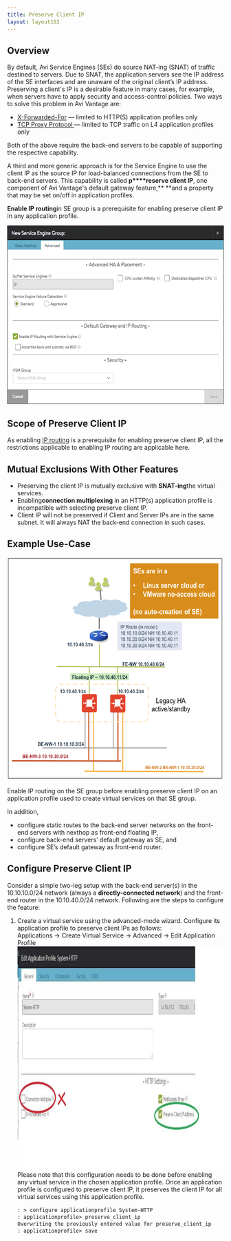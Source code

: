 ```yaml
---
title: Preserve Client IP
layout: layout163
---
```

## Overview

By default, Avi Service Engines (SEs) do source NAT-ing (SNAT) of traffic destined to servers. Due to SNAT, the application servers see the IP address of the SE interfaces and are unaware of the original client’s IP address. Preserving a client's IP is a desirable feature in many cases, for example, when servers have to apply security and access-control policies. Two ways to solve this problem in Avi Vantage are:

* <a href="/x-forwarded-for-header-insertion/">X-Forwarded-For</a> — limited to HTTP(S) application profiles only
* <a href="/proxy-protocol-support/">TCP Proxy Protocol </a>— limited to TCP traffic on L4 application profiles only 

Both of the above require the back-end servers to be capable of supporting the respective capability.

A third and more generic approach is for the Service Engine to use the client IP as the source IP for load-balanced connections from the SE to back-end servers. This capability is called **p****reserve client IP**, one component of Avi Vantage's default gateway feature,** **and a property that may be set on/off in application profiles.

**Enable IP routing**in SE group is a prerequisite for enabling preserve client IP in any application profile.

<a href="img/enable-IP-routing-in-SE.png"><img class="aligncenter wp-image-18553" src="img/enable-IP-routing-in-SE.png" alt="enable IP routing in SE" width="600" height="414"></a>

## Scope of Preserve Client IP

As enabling <a href="{% vpath %}/default-gateway-ip-routing-on-avi-se/">IP routing</a> is a prerequisite for enabling preserve client IP, all the restrictions applicable to enabling IP routing are applicable here.

## Mutual Exclusions With Other Features

* Preserving the client IP is mutually exclusive with **SNAT-ing**the virtual services.
* Enabling**connection multiplexing** in an HTTP(s) application profile is incompatible with selecting preserve client IP.
* Client IP will not be preserved if Client and Server IPs are in the same subnet. It will always NAT the back-end connection in such cases.

## Example Use-Case

<a href="img/Screen-Shot-2016-11-13-at-8.44.59-PM.png"><img class="wp-image-19839 aligncenter" src="img/Screen-Shot-2016-11-13-at-8.44.59-PM.png" alt="multiple back-end networks" width="600" height="517"></a>

Enable IP routing on the SE group before enabling preserve client IP on an application profile used to create virtual services on that SE group.

In addition,

* configure static routes to the back-end server networks on the front-end servers with nexthop as front-end floating IP,
* configure back-end servers’ default gateway as SE, and
* configure SE’s default gateway as front-end router. 

## Configure Preserve Client IP

Consider a simple two-leg setup with the back-end server(s) in the 10.10.10.0/24 network (always a **directly-connected network**) and the front-end router in the 10.10.40.0/24 network. Following are the steps to configure the feature:
<ol> 
 <li>Create a virtual service using the advanced-mode wizard. Configure its application profile to preserve client IPs as follows:<br> Applications -&gt; Create Virtual Service -&gt; Advanced -&gt; Edit Application Profile<a href="img/Configure-Preserve-Client-IP-step-one.jpg"><img class="size-full wp-image-18016 aligncenter" src="img/Configure-Preserve-Client-IP-step-one.jpg" alt="Configure Preserve Client IP step one" width="1082" height="518"></a><span style="font-weight: 400;">Please note that this configuration needs to be done before enabling any virtual service in the chosen application profile. Once an application profile is configured to preserve client IP, it preserves the client IP for all virtual services using this application profile.</span><br> 
  <!-- Crayon Syntax Highlighter v2.7.1 --> <pre><code class="language-lua">: &gt; configure applicationprofile System-HTTP
: applicationprofile&gt; preserve_client_ip
Overwriting the previously entered value for preserve_client_ip
: applicationprofile&gt; save</code></pre> 
  </li>
</ol> 
